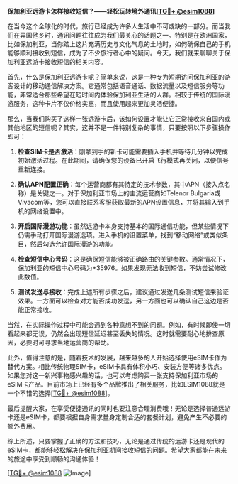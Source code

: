 **保加利亚远游卡怎样接收短信？——轻松玩转境外通讯[[TG💪+ @esim1088](https://t.me/s/esim1088)]**

在当今这个全球化的时代，旅行已经成为许多人生活中不可或缺的一部分。而当我们在异国他乡时，通讯问题往往成为我们最关心的话题之一。特别是在欧洲国家，比如保加利亚，当你踏上这片充满历史与文化气息的土地时，如何确保自己的手机能够顺利接收到短信，成为了不少旅行者心中的疑问。今天，我们就来聊聊关于保加利亚远游卡接收短信的相关内容。

首先，什么是保加利亚远游卡呢？简单来说，这是一种专为短期访问保加利亚的游客设计的移动通信解决方案。它通常包括语音通话、数据流量以及短信服务等功能，非常适合那些希望在短时间内体验保加利亚生活的人群。相较于传统的国际漫游服务，这种卡片不仅价格实惠，而且使用起来更加灵活便捷。

那么，当我们购买了这样一张远游卡后，该如何设置才能让它正常接收来自国内或其他地区的短信呢？其实，这并不是一件特别复杂的事情，只要按照以下步骤操作即可：

1. **检查SIM卡是否激活**：刚拿到手的新卡可能需要插入手机并等待几分钟以完成初始激活过程。在此期间，请确保您的设备已开启飞行模式再关闭，以便信号重新连接。

2. **确认APN配置正确**：每个运营商都有其特定的技术参数，其中APN（接入点名称）是关键之一。对于保加利亚市场上的主流运营商如Telenor Bulgaria或Vivacom等，您可以直接联系客服获取最新的APN设置信息，并将其输入到手机的网络设置中。

3. **开启国际漫游功能**：虽然远游卡本身支持基本的国际通信功能，但某些情况下仍需手动打开国际漫游选项。进入手机的设置菜单，找到“移动网络”或类似条目，然后勾选允许国际漫游的功能。

4. **检查短信中心号码**：这是确保短信能够被正确路由的关键参数。通常情况下，保加利亚的短信中心号码为+35976。如果发现无法收到短信，不妨尝试修改此数值。

5. **测试发送与接收**：完成上述所有步骤之后，建议通过发送几条测试短信来验证效果。一方面可以检查对方能否成功发送，另一方面也可以确认自己这边是否能正常接收。

当然，在实际操作过程中可能会遇到各种意想不到的问题。例如，有时候即使一切看起来都无误，仍然会出现短信延迟甚至丢失的情况。这时就需要耐心地排查原因，必要时可寻求当地运营商的帮助。

此外，值得注意的是，随着技术的发展，越来越多的人开始选择使用eSIM卡作为替代方案。相比传统物理SIM卡，eSIM卡具有体积小巧、安装方便等诸多优点。如果您对这一新兴事物感兴趣的话，也可以考虑购买一张支持保加利亚市场的eSIM卡产品。目前市场上已经有多个品牌推出了相关服务，比如ESIM1088就是一个不错的选择[[TG💪+ @esim1088](https://t.me/s/esim1088)]。

最后提醒大家，在享受便捷通讯的同时也要注意合理消费哦！无论是选择普通远游卡还是eSIM卡，都要根据自身需求量身定制合适的套餐计划，避免产生不必要的额外费用。

综上所述，只要掌握了正确的方法和技巧，无论是通过传统的远游卡还是现代的eSIM卡，都能够轻松解决在保加利亚期间接收短信的问题。希望大家都能在未来的旅途中享受到顺畅的沟通体验！

[[TG💪+ @esim1088](https://t.me/s/esim1088) ![Image](https://i.postimg.cc/4NQfJmqS/Snipaste-2025-05-13-00-14-12.png)]